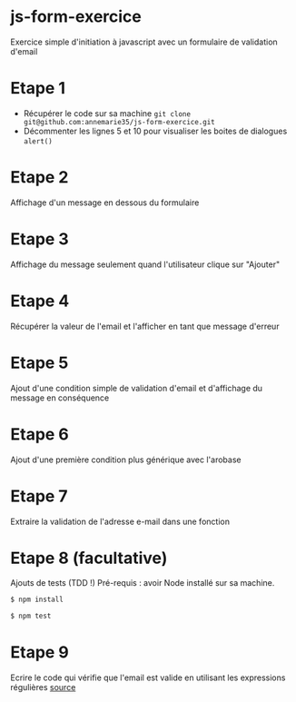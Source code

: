# js-form-exercice
Exercice simple d'initiation à javascript avec un formulaire de validation d'email

# Etape 1

- Récupérer le code sur sa machine
`git clone git@github.com:annemarie35/js-form-exercice.git`
- Décommenter les lignes 5 et 10 pour visualiser les boites de dialogues `alert()`

# Etape 2

Affichage d'un message en dessous du formulaire

# Etape 3

Affichage du message seulement quand l'utilisateur clique sur "Ajouter"

# Etape 4

Récupérer la valeur de l'email et l'afficher en tant que message d'erreur

# Etape 5

Ajout d'une condition simple de validation d'email et d'affichage du message en conséquence

# Etape 6

Ajout d'une première condition plus générique avec l'arobase

# Etape 7

Extraire la validation de l'adresse e-mail dans une fonction

# Etape 8 (facultative)

Ajouts de tests (TDD !)
Pré-requis : avoir Node installé sur sa machine.
```bash
$ npm install
```

```bash
$ npm test
```

# Etape 9

Ecrire le code qui vérifie que l'email est valide en utilisant les expressions régulières
[source](https://html.form.guide/best-practices/validate-email-address-using-javascript.html)
